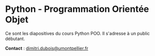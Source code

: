 # Python - Programmation Orientée Objet

Ce sont les diapositives du cours Python POO. Il s'adresse à un public débutant.

**Contact** : <dimitri.dubois@umontpellier.fr>
